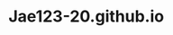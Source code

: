 # Jae123-20.github.io

<html>
<head>
<meta charset = "utf-8"/>
</head>
<body>

<script>



var currentDate = new Date();
var month = currentDate.getMonth();
var day = currentDate.getDate();
var year = currentDate.getFullYear();
var fullDate = month + "/" + day + "/" + year;
document.write(fullDate);

</script>




</body>
</html>
